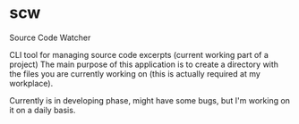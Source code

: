 # scw
Source Code Watcher

CLI tool for managing source code excerpts (current working part of a project)
The main purpose of this application is to create a directory with the files you
are currently working on (this is actually required at my workplace).

Currently is in developing phase, might have some bugs, but I'm working on it on a daily basis.

